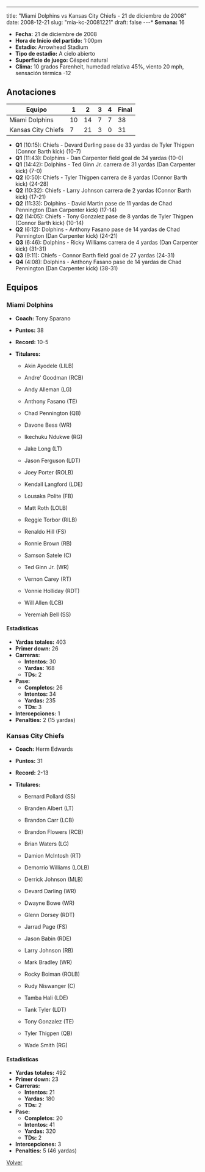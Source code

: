 ---
title: "Miami Dolphins vs Kansas City Chiefs - 21 de diciembre de 2008"
date: 2008-12-21
slug: "mia-kc-20081221"
draft: false
---* **Semana:** 16
* **Fecha:** 21 de diciembre de 2008
* **Hora de Inicio del partido:** 1:00pm
* **Estadio:** Arrowhead Stadium
* **Tipo de estadio:** A cielo abierto
* **Superficie de juego:** Césped natural
* **Clima:** 10 grados Farenheit, humedad relativa 45%, viento 20 mph, sensación térmica -12




## Anotaciones
| Equipo | 1 | 2 | 3 | 4 | Final |
|--------|---|---|---|---|-------|
| Miami Dolphins  | 10 | 14 | 7 | 7  | 38 |
| Kansas City Chiefs  | 7 | 21 | 3 | 0  | 31 |
* **Q1** (10:15): Chiefs - Devard Darling pase de 33 yardas de Tyler Thigpen (Connor Barth kick) (10-7)
* **Q1** (11:43): Dolphins - Dan Carpenter field goal de 34 yardas (10-0)
* **Q1** (14:42): Dolphins - Ted Ginn Jr. carrera de 31 yardas (Dan Carpenter kick) (7-0)
* **Q2** (0:50): Chiefs - Tyler Thigpen carrera de 8 yardas (Connor Barth kick) (24-28)
* **Q2** (10:32): Chiefs - Larry Johnson carrera de 2 yardas (Connor Barth kick) (17-21)
* **Q2** (11:33): Dolphins - David Martin pase de 11 yardas de Chad Pennington (Dan Carpenter kick) (17-14)
* **Q2** (14:05): Chiefs - Tony Gonzalez pase de 8 yardas de Tyler Thigpen (Connor Barth kick) (10-14)
* **Q2** (6:12): Dolphins - Anthony Fasano pase de 14 yardas de Chad Pennington (Dan Carpenter kick) (24-21)
* **Q3** (6:46): Dolphins - Ricky Williams carrera de 4 yardas (Dan Carpenter kick) (31-31)
* **Q3** (9:11): Chiefs - Connor Barth field goal de 27 yardas (24-31)
* **Q4** (4:08): Dolphins - Anthony Fasano pase de 14 yardas de Chad Pennington (Dan Carpenter kick) (38-31)


## Equipos


### Miami Dolphins
* **Coach:** Tony Sparano
* **Puntos:** 38
* **Record:** 10-5
* **Titulares:** 

  * Akin Ayodele (LILB) 

  * Andre' Goodman (RCB) 

  * Andy Alleman (LG) 

  * Anthony Fasano (TE) 

  * Chad Pennington (QB) 

  * Davone Bess (WR) 

  * Ikechuku Ndukwe (RG) 

  * Jake Long (LT) 

  * Jason Ferguson (LDT) 

  * Joey Porter (ROLB) 

  * Kendall Langford (LDE) 

  * Lousaka Polite (FB) 

  * Matt Roth (LOLB) 

  * Reggie Torbor (RILB) 

  * Renaldo Hill (FS) 

  * Ronnie Brown (RB) 

  * Samson Satele (C) 

  * Ted Ginn Jr. (WR) 

  * Vernon Carey (RT) 

  * Vonnie Holliday (RDT) 

  * Will Allen (LCB) 

  * Yeremiah Bell (SS) 

#### Estadísticas
* **Yardas totales:** 403
* **Primer down:** 26
* **Carreras:**
  * **Intentos:** 30
  * **Yardas:** 168
  * **TDs:** 2
* **Pase:**
  * **Completos:** 26
  * **Intentos:** 34
  * **Yardas:** 235
  * **TDs:** 3
* **Intercepciones:** 1
* **Penalties:** 2 (15 yardas)

### Kansas City Chiefs
* **Coach:** Herm Edwards
* **Puntos:** 31
* **Record:** 2-13
* **Titulares:** 

  * Bernard Pollard (SS) 

  * Branden Albert (LT) 

  * Brandon Carr (LCB) 

  * Brandon Flowers (RCB) 

  * Brian Waters (LG) 

  * Damion McIntosh (RT) 

  * Demorrio Williams (LOLB) 

  * Derrick Johnson (MLB) 

  * Devard Darling (WR) 

  * Dwayne Bowe (WR) 

  * Glenn Dorsey (RDT) 

  * Jarrad Page (FS) 

  * Jason Babin (RDE) 

  * Larry Johnson (RB) 

  * Mark Bradley (WR) 

  * Rocky Boiman (ROLB) 

  * Rudy Niswanger (C) 

  * Tamba Hali (LDE) 

  * Tank Tyler (LDT) 

  * Tony Gonzalez (TE) 

  * Tyler Thigpen (QB) 

  * Wade Smith (RG) 

#### Estadísticas
* **Yardas totales:** 492
* **Primer down:** 23
* **Carreras:**
  * **Intentos:** 21
  * **Yardas:** 180
  * **TDs:** 2
* **Pase:**
  * **Completos:** 20
  * **Intentos:** 41
  * **Yardas:** 320
  * **TDs:** 2
* **Intercepciones:** 3
* **Penalties:** 5 (46 yardas)


[Volver](/historia/2008)
